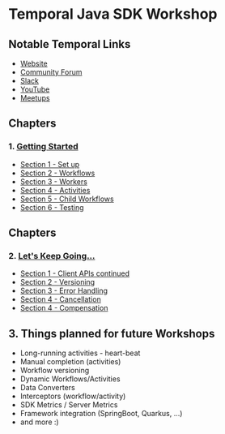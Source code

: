 # Temporal Java SDK Workshop

## Notable Temporal Links

* [Website](https://temporal.io/)
* [Community Forum](https://community.temporal.io/)
* [Slack](https://temporal.io/slack)
* [YouTube](https://temporal.io/youtube)
* [Meetups](https://temporal.io/meetup)

## Chapters

### 1. [Getting Started](src/main/java/io/workshop/CHAPTER1.md)

* [Section 1 - Set up](src/main/java/io/workshop/CHAPTER1.md#section-1)
* [Section 2 - Workflows](src/main/java/io/workshop/CHAPTER1.md#section-2)
* [Section 3 - Workers](src/main/java/io/workshop/CHAPTER1.md#section-3)
* [Section 4 - Activities ](src/main/java/io/workshop/CHAPTER1.md#section-4)
* [Section 5 - Child Workflows](src/main/java/io/workshop/CHAPTER1.md#section-5)
* [Section 6 - Testing](src/main/java/io/workshop/CHAPTER1.md#section-6)

## Chapters

### 2. [Let's Keep Going...](src/main/java/io/workshop/CHAPTER2.md)

* [Section 1 - Client APIs continued](src/main/java/io/workshop/CHAPTER2.md#Section-1)
* [Section 2 - Versioning](src/main/java/io/workshop/CHAPTER2.md#Section-2)
* [Section 3 - Error Handling](src/main/java/io/workshop/CHAPTER2.md#Section-3)
* [Section 4 - Cancellation](src/main/java/io/workshop/CHAPTER2.md#Section-4)
* [Section 4 - Compensation](src/main/java/io/workshop/CHAPTER2.md#Section-5)


## 3. Things planned for future Workshops

* Long-running activities - heart-beat
* Manual completion (activities)
* Workflow versioning
* Dynamic Workflows/Activities
* Data Converters
* Interceptors (workflow/activity)
* SDK Metrics / Server Metrics
* Framework integration (SpringBoot, Quarkus, ...)
* and more :) 


